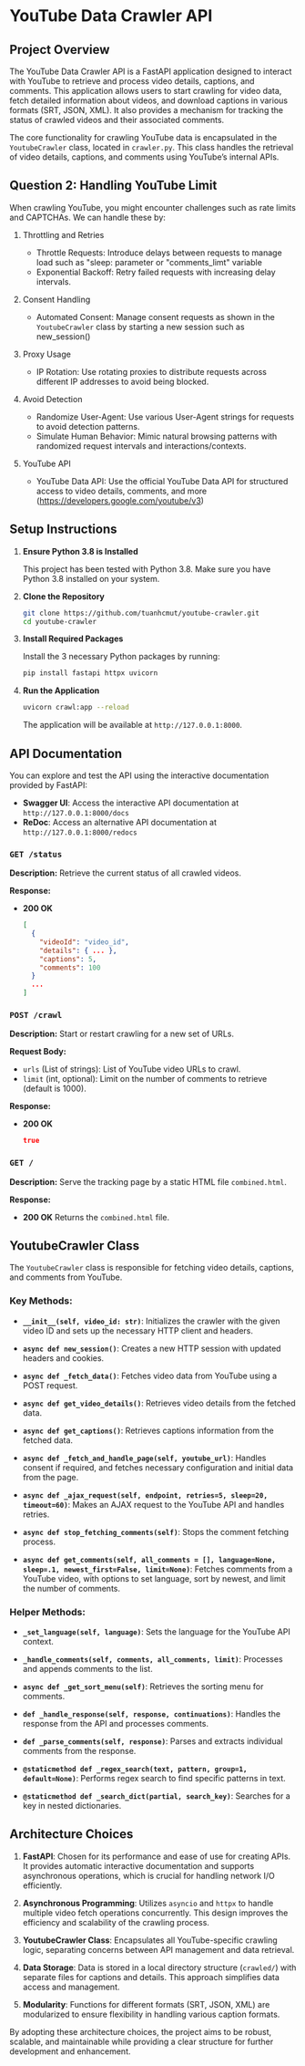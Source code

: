 # YouTube Data Crawler API

## Project Overview

The YouTube Data Crawler API is a FastAPI application designed to interact with YouTube to retrieve and process video details, captions, and comments. This application allows users to start crawling for video data, fetch detailed information about videos, and download captions in various formats (SRT, JSON, XML). It also provides a mechanism for tracking the status of crawled videos and their associated comments.

The core functionality for crawling YouTube data is encapsulated in the `YoutubeCrawler` class, located in `crawler.py`. This class handles the retrieval of video details, captions, and comments using YouTube’s internal APIs.

## Question 2: Handling YouTube Limit
When crawling YouTube, you might encounter challenges such as rate limits and CAPTCHAs. We can handle these by:

1. Throttling and Retries
   - Throttle Requests: Introduce delays between requests to manage load such as "sleep: parameter or "comments_limt" variable
   - Exponential Backoff: Retry failed requests with increasing delay intervals.

2. Consent Handling
   - Automated Consent: Manage consent requests as shown in the `YoutubeCrawler` class by starting a new session such as new_session()

3. Proxy Usage
   - IP Rotation: Use rotating proxies to distribute requests across different IP addresses to avoid being blocked.

4. Avoid Detection
   - Randomize User-Agent: Use various User-Agent strings for requests to avoid detection patterns.
   - Simulate Human Behavior: Mimic natural browsing patterns with randomized request intervals and interactions/contexts.

5. YouTube API
   - YouTube Data API: Use the official YouTube Data API for structured access to video details, comments, and more (https://developers.google.com/youtube/v3)
     
## Setup Instructions

1. **Ensure Python 3.8 is Installed**

    This project has been tested with Python 3.8. Make sure you have Python 3.8 installed on your system.

2. **Clone the Repository**

    ```bash
    git clone https://github.com/tuanhcmut/youtube-crawler.git
    cd youtube-crawler
    ```

3. **Install Required Packages**

    Install the 3 necessary Python packages by running:

    ```bash
    pip install fastapi httpx uvicorn
    ```

4. **Run the Application**

    ```bash
    uvicorn crawl:app --reload
    ```

    The application will be available at `http://127.0.0.1:8000`.

## API Documentation

You can explore and test the API using the interactive documentation provided by FastAPI:

- **Swagger UI**: Access the interactive API documentation at `http://127.0.0.1:8000/docs`
- **ReDoc**: Access an alternative API documentation at `http://127.0.0.1:8000/redocs`

### `GET /status`

**Description:** Retrieve the current status of all crawled videos.

**Response:**

- **200 OK**
  ```json
  [
    {
      "videoId": "video_id",
      "details": { ... },
      "captions": 5,
      "comments": 100
    }
    ...
  ]
  ```

### `POST /crawl`

**Description:** Start or restart crawling for a new set of URLs.

**Request Body:**

- `urls` (List of strings): List of YouTube video URLs to crawl.
- `limit` (int, optional): Limit on the number of comments to retrieve (default is 1000).

**Response:**

- **200 OK**
  ```json
  true
  ```

### `GET /`

**Description:** Serve the tracking page by a static HTML file `combined.html`.

**Response:**

- **200 OK**
  Returns the `combined.html` file.

## YoutubeCrawler Class

The `YoutubeCrawler` class is responsible for fetching video details, captions, and comments from YouTube. 

### Key Methods:

- **`__init__(self, video_id: str)`**: Initializes the crawler with the given video ID and sets up the necessary HTTP client and headers.

- **`async def new_session()`**: Creates a new HTTP session with updated headers and cookies.

- **`async def _fetch_data()`**: Fetches video data from YouTube using a POST request.

- **`async def get_video_details()`**: Retrieves video details from the fetched data.

- **`async def get_captions()`**: Retrieves captions information from the fetched data.

- **`async def _fetch_and_handle_page(self, youtube_url)`**: Handles consent if required, and fetches necessary configuration and initial data from the page.

- **`async def _ajax_request(self, endpoint, retries=5, sleep=20, timeout=60)`**: Makes an AJAX request to the YouTube API and handles retries.

- **`async def stop_fetching_comments(self)`**: Stops the comment fetching process.

- **`async def get_comments(self, all_comments = [], language=None, sleep=.1, newest_first=False, limit=None)`**: Fetches comments from a YouTube video, with options to set language, sort by newest, and limit the number of comments.

### Helper Methods:

- **`_set_language(self, language)`**: Sets the language for the YouTube API context.

- **`_handle_comments(self, comments, all_comments, limit)`**: Processes and appends comments to the list.

- **`async def _get_sort_menu(self)`**: Retrieves the sorting menu for comments.

- **`def _handle_response(self, response, continuations)`**: Handles the response from the API and processes comments.

- **`def _parse_comments(self, response)`**: Parses and extracts individual comments from the response.

- **`@staticmethod def _regex_search(text, pattern, group=1, default=None)`**: Performs regex search to find specific patterns in text.

- **`@staticmethod def _search_dict(partial, search_key)`**: Searches for a key in nested dictionaries.

## Architecture Choices

1. **FastAPI**: Chosen for its performance and ease of use for creating APIs. It provides automatic interactive documentation and supports asynchronous operations, which is crucial for handling network I/O efficiently.

2. **Asynchronous Programming**: Utilizes `asyncio` and `httpx` to handle multiple video fetch operations concurrently. This design improves the efficiency and scalability of the crawling process.

3. **YoutubeCrawler Class**: Encapsulates all YouTube-specific crawling logic, separating concerns between API management and data retrieval.

4. **Data Storage**: Data is stored in a local directory structure (`crawled/`) with separate files for captions and details. This approach simplifies data access and management.

5. **Modularity**: Functions for different formats (SRT, JSON, XML) are modularized to ensure flexibility in handling various caption formats.

By adopting these architecture choices, the project aims to be robust, scalable, and maintainable while providing a clear structure for further development and enhancement.
